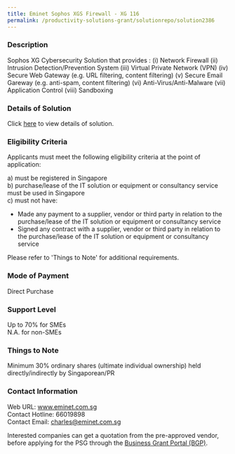 ```yaml
---
title: Eminet Sophos XGS Firewall - XG 116
permalink: /productivity-solutions-grant/solutionrepo/solution2386
---
```


### Description

Sophos XG Cybersecurity Solution that provides :
(i) Network Firewall
(ii) Intrusion Detection/Prevention System
(iii) Virtual Private Network (VPN)
(iv) Secure Web Gateway (e.g. URL filtering, content filtering)
(v) Secure Email Gareway (e.g. anti-spam, content filtering)
(vi) Anti-Virus/Anti-Malware
(vii) Application Control
(viii) Sandboxing

### Details of Solution

Click <a href='https://www.gobusiness.gov.sg/images/psg/Desensitised_Eminet_Annex_3_CR_wef_6_Jan_2022_Part_1.pdf' target='_blank' rel='noopener'>here</a> to view details of solution.

### Eligibility Criteria

Applicants must meet the following eligibility criteria at the point of application:

a) must be registered in Singapore <br>
b) purchase/lease of the IT solution or equipment or consultancy service must be used in Singapore <br>
c) must not have:
- Made any payment to a supplier, vendor or third party in relation to the purchase/lease of the IT solution or equipment or consultancy service
- Signed any contract with a supplier, vendor or third party in relation to the purchase/lease of the IT solution or equipment or consultancy service

Please refer to 'Things to Note' for additional requirements.

### Mode of Payment
Direct Purchase

### Support Level
Up to 70% for SMEs <br>
N.A. for non-SMEs

### Things to Note
 Minimum 30% ordinary shares (ultimate individual ownership) held directly/indirectly by Singaporean/PR

### Contact Information
Web URL: www.eminet.com.sg <br>Contact Hotline: 66019898 <br>Contact Email: charles@eminet.com.sg <br>

Interested companies can get a quotation from the pre-approved vendor, before applying for the PSG through the <a target='_blank' rel='noopener' href='https://www.businessgrants.gov.sg/'>Business Grant Portal (BGP)</a>.
